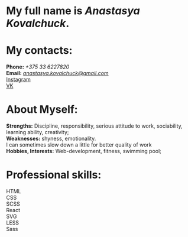 # My full name is **_Anastasya Kovalchuck_**.

# My contacts:

**Phone:** _+375 33 6227820_\
**Email:** *anastasya.kovalchuck@gmail.com*\
[Instagram](https://www.instagram.com/ankovel/)\
[VK](https://vk.com/feed)

# About Myself:

**Strengths:** Discipline, responsibility, serious attitude to work, sociability, learning ability, creativity;\
**Weaknesses:** shyness, emotionality.\
I can sometimes slow down a little for better quality of work\
**Hobbies, Interests:** Web-development, fitness, swimming pool;

# Professional skills:

HTML\
CSS\
SCSS\
React\
SVG\
LESS\
Sass
